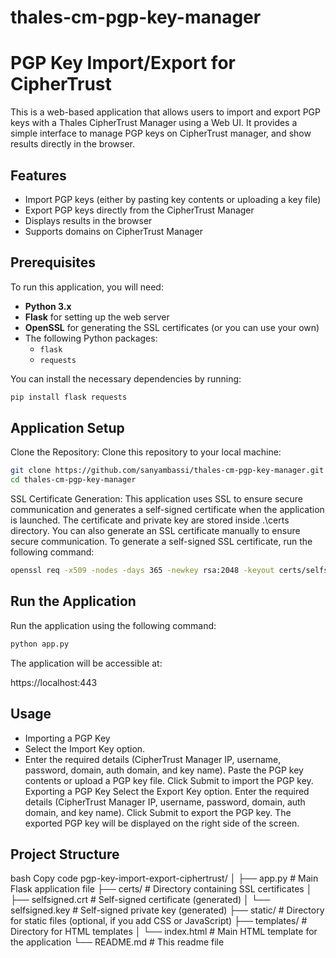 # thales-cm-pgp-key-manager 

# PGP Key Import/Export for CipherTrust

This is a web-based application that allows users to import and export PGP keys with a Thales CipherTrust Manager using a Web UI. It provides a simple interface to manage PGP keys on CipherTrust manager, and show results directly in the browser.

## Features

- Import PGP keys (either by pasting key contents or uploading a key file)
- Export PGP keys directly from the CipherTrust Manager
- Displays results in the browser
- Supports domains on CipherTrust Manager

## Prerequisites

To run this application, you will need:

- **Python 3.x**
- **Flask** for setting up the web server
- **OpenSSL** for generating the SSL certificates (or you can use your own)
- The following Python packages:
  - `flask`
  - `requests`

You can install the necessary dependencies by running:

```bash
pip install flask requests
```

## Application Setup

Clone the Repository: Clone this repository to your local machine:

```bash
git clone https://github.com/sanyambassi/thales-cm-pgp-key-manager.git
cd thales-cm-pgp-key-manager 
```

SSL Certificate Generation: This application uses SSL to ensure secure communication and generates a self-signed certificate when the application is launched. The certificate and private key are stored inside .\certs directory. You can also generate an SSL certificate manually to ensure secure communication. To generate a self-signed SSL certificate, run the following command:

```bash
openssl req -x509 -nodes -days 365 -newkey rsa:2048 -keyout certs/selfsigned.key -out certs/selfsigned.crt -subj "/CN=localhost"
```

## Run the Application 

Run the application using the following command:

```bash
python app.py
```

The application will be accessible at:

https://localhost:443

## Usage
- Importing a PGP Key
- Select the Import Key option.
- Enter the required details (CipherTrust Manager IP, username, password, domain, auth domain, and key name).
Paste the PGP key contents or upload a PGP key file.
Click Submit to import the PGP key.
Exporting a PGP Key
Select the Export Key option.
Enter the required details (CipherTrust Manager IP, username, password, domain, auth domain, and key name).
Click Submit to export the PGP key.
The exported PGP key will be displayed on the right side of the screen.

## Project Structure
bash
Copy code
pgp-key-import-export-ciphertrust/
│
├── app.py                      # Main Flask application file
├── certs/                       # Directory containing SSL certificates
│   ├── selfsigned.crt           # Self-signed certificate (generated)
│   └── selfsigned.key           # Self-signed private key (generated)
├── static/                      # Directory for static files (optional, if you add CSS or JavaScript)
├── templates/                   # Directory for HTML templates
│   └── index.html               # Main HTML template for the application
└── README.md                    # This readme file
